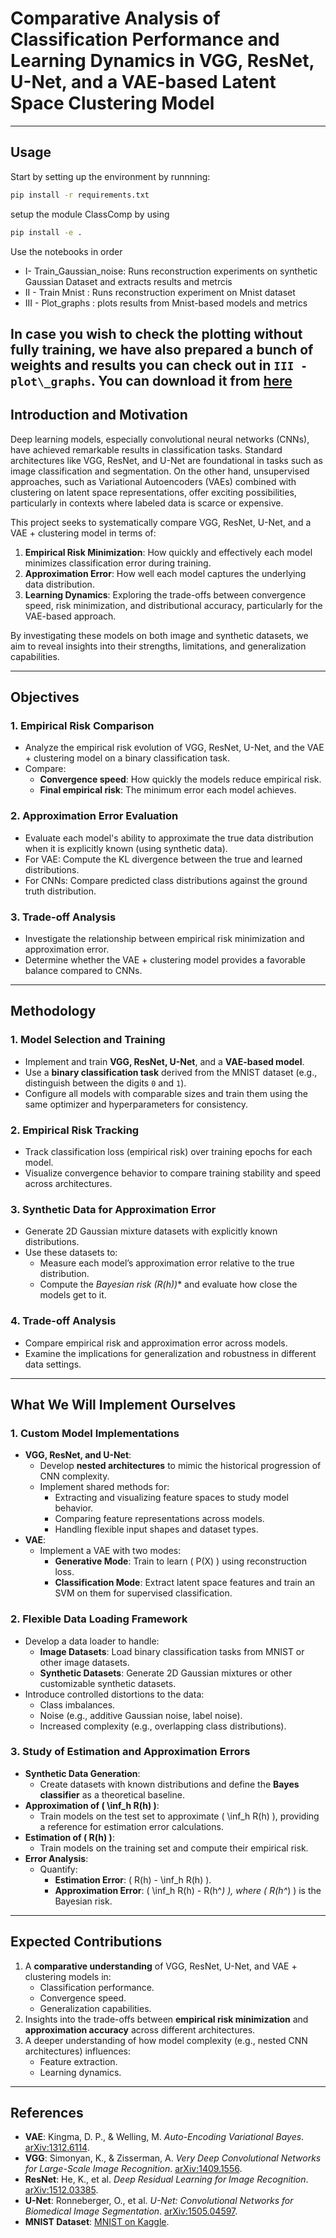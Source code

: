 # Comparative Analysis of Classification Performance and Learning Dynamics in VGG, ResNet, U-Net, and a VAE-based Latent Space Clustering Model

---
## Usage

Start by setting up the environment by runnning:

``` bash
pip install -r requirements.txt
```

setup the module ClassComp by using 
``` bash
pip install -e .
```


Use the notebooks in order

- I- Train_Gaussian_noise: Runs reconstruction experiments on synthetic Gaussian Dataset and extracts results and metrcis  
- II - Train Mnist : Runs reconstruction experiment on Mnist dataset 
- III - Plot_graphs : plots results from Mnist-based models and metrics

In case you wish to check the plotting without fully training, we have also prepared a bunch of weights and results you can check out in ``III - plot\_graphs``. You can download it from [here](link)
---

## Introduction and Motivation
Deep learning models, especially convolutional neural networks (CNNs), have achieved remarkable results in classification tasks. Standard architectures like VGG, ResNet, and U-Net are foundational in tasks such as image classification and segmentation. On the other hand, unsupervised approaches, such as Variational Autoencoders (VAEs) combined with clustering on latent space representations, offer exciting possibilities, particularly in contexts where labeled data is scarce or expensive.

This project seeks to systematically compare VGG, ResNet, U-Net, and a VAE + clustering model in terms of:
1. **Empirical Risk Minimization**: How quickly and effectively each model minimizes classification error during training.
2. **Approximation Error**: How well each model captures the underlying data distribution.
3. **Learning Dynamics**: Exploring the trade-offs between convergence speed, risk minimization, and distributional accuracy, particularly for the VAE-based approach.

By investigating these models on both image and synthetic datasets, we aim to reveal insights into their strengths, limitations, and generalization capabilities.

---

## Objectives
### 1. Empirical Risk Comparison
- Analyze the empirical risk evolution of VGG, ResNet, U-Net, and the VAE + clustering model on a binary classification task.
- Compare:
  - **Convergence speed**: How quickly the models reduce empirical risk.
  - **Final empirical risk**: The minimum error each model achieves.

### 2. Approximation Error Evaluation
- Evaluate each model's ability to approximate the true data distribution when it is explicitly known (using synthetic data).
- For VAE: Compute the KL divergence between the true and learned distributions.
- For CNNs: Compare predicted class distributions against the ground truth distribution.

### 3. Trade-off Analysis
- Investigate the relationship between empirical risk minimization and approximation error.
- Determine whether the VAE + clustering model provides a favorable balance compared to CNNs.

---

## Methodology
### 1. Model Selection and Training
- Implement and train **VGG, ResNet, U-Net**, and a **VAE-based model**.
- Use a **binary classification task** derived from the MNIST dataset (e.g., distinguish between the digits `0` and `1`).
- Configure all models with comparable sizes and train them using the same optimizer and hyperparameters for consistency.

### 2. Empirical Risk Tracking
- Track classification loss (empirical risk) over training epochs for each model.
- Visualize convergence behavior to compare training stability and speed across architectures.

### 3. Synthetic Data for Approximation Error
- Generate 2D Gaussian mixture datasets with explicitly known distributions.
- Use these datasets to:
  - Measure each model’s approximation error relative to the true distribution.
  - Compute the **Bayesian risk (R(h*))** and evaluate how close the models get to it.

### 4. Trade-off Analysis
- Compare empirical risk and approximation error across models.
- Examine the implications for generalization and robustness in different data settings.

---

## What We Will Implement Ourselves

### 1. Custom Model Implementations
- **VGG, ResNet, and U-Net**:
  - Develop **nested architectures** to mimic the historical progression of CNN complexity.
  - Implement shared methods for:
    - Extracting and visualizing feature spaces to study model behavior.
    - Comparing feature representations across models.
    - Handling flexible input shapes and dataset types.
- **VAE**:
  - Implement a VAE with two modes:
    - **Generative Mode**: Train to learn \( P(X) \) using reconstruction loss.
    - **Classification Mode**: Extract latent space features and train an SVM on them for supervised classification.

### 2. Flexible Data Loading Framework
- Develop a data loader to handle:
  - **Image Datasets**: Load binary classification tasks from MNIST or other image datasets.
  - **Synthetic Datasets**: Generate 2D Gaussian mixtures or other customizable synthetic datasets.
- Introduce controlled distortions to the data:
  - Class imbalances.
  - Noise (e.g., additive Gaussian noise, label noise).
  - Increased complexity (e.g., overlapping class distributions).

### 3. Study of Estimation and Approximation Errors
- **Synthetic Data Generation**:
  - Create datasets with known distributions and define the **Bayes classifier** as a theoretical baseline.
- **Approximation of \( \inf_h R(h) \)**:
  - Train models on the test set to approximate \( \inf_h R(h) \), providing a reference for estimation error calculations.
- **Estimation of \( R(h) \)**:
  - Train models on the training set and compute their empirical risk.
- **Error Analysis**:
  - Quantify:
    - **Estimation Error**: \( R(h) - \inf_h R(h) \).
    - **Approximation Error**: \( \inf_h R(h) - R(h^*) \), where \( R(h^*) \) is the Bayesian risk.

---

## Expected Contributions
1. A **comparative understanding** of VGG, ResNet, U-Net, and VAE + clustering models in:
   - Classification performance.
   - Convergence speed.
   - Generalization capabilities.
2. Insights into the trade-offs between **empirical risk minimization** and **approximation accuracy** across different architectures.
3. A deeper understanding of how model complexity (e.g., nested CNN architectures) influences:
   - Feature extraction.
   - Learning dynamics.

---

## References
- **VAE**: Kingma, D. P., & Welling, M. *Auto-Encoding Variational Bayes*. [arXiv:1312.6114](https://doi.org/10.48550/arXiv.1312.6114).
- **VGG**: Simonyan, K., & Zisserman, A. *Very Deep Convolutional Networks for Large-Scale Image Recognition*. [arXiv:1409.1556](https://doi.org/10.48550/arXiv.1409.1556).
- **ResNet**: He, K., et al. *Deep Residual Learning for Image Recognition*. [arXiv:1512.03385](https://doi.org/10.48550/arXiv.1512.03385).
- **U-Net**: Ronneberger, O., et al. *U-Net: Convolutional Networks for Biomedical Image Segmentation*. [arXiv:1505.04597](https://doi.org/10.48550/arXiv.1505.04597).
- **MNIST Dataset**: [MNIST on Kaggle](https://www.kaggle.com/datasets/hojjatk/mnist-dataset).
